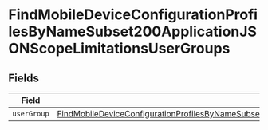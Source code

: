 # FindMobileDeviceConfigurationProfilesByNameSubset200ApplicationJSONScopeLimitationsUserGroups


## Fields

| Field                                                                                                                                                                                                                                       | Type                                                                                                                                                                                                                                        | Required                                                                                                                                                                                                                                    | Description                                                                                                                                                                                                                                 |
| ------------------------------------------------------------------------------------------------------------------------------------------------------------------------------------------------------------------------------------------- | ------------------------------------------------------------------------------------------------------------------------------------------------------------------------------------------------------------------------------------------- | ------------------------------------------------------------------------------------------------------------------------------------------------------------------------------------------------------------------------------------------- | ------------------------------------------------------------------------------------------------------------------------------------------------------------------------------------------------------------------------------------------- |
| `userGroup`                                                                                                                                                                                                                                 | [FindMobileDeviceConfigurationProfilesByNameSubset200ApplicationJSONScopeLimitationsUserGroupsUserGroup](../../models/operations/findmobiledeviceconfigurationprofilesbynamesubset200applicationjsonscopelimitationsusergroupsusergroup.md) | :heavy_minus_sign:                                                                                                                                                                                                                          | N/A                                                                                                                                                                                                                                         |